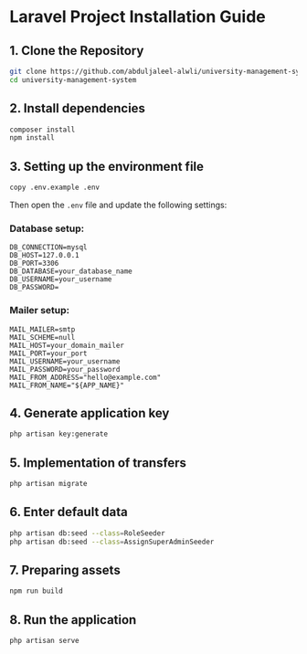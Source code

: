 # Laravel Project Installation Guide
## 1. Clone the Repository
```sh
git clone https://github.com/abduljaleel-alwli/university-management-system.git
cd university-management-system
```
## 2. Install dependencies
```sh
composer install
npm install
```
## 3. Setting up the environment file
```sh
copy .env.example .env
```
Then open the `.env` file and update the following settings:
### Database setup:
```
DB_CONNECTION=mysql
DB_HOST=127.0.0.1
DB_PORT=3306
DB_DATABASE=your_database_name
DB_USERNAME=your_username
DB_PASSWORD=
```
### Mailer setup:
```
MAIL_MAILER=smtp
MAIL_SCHEME=null
MAIL_HOST=your_domain_mailer
MAIL_PORT=your_port
MAIL_USERNAME=your_username
MAIL_PASSWORD=your_password
MAIL_FROM_ADDRESS="hello@example.com"
MAIL_FROM_NAME="${APP_NAME}"
```
## 4. Generate application key
```sh
php artisan key:generate
```
## 5. Implementation of transfers
```sh
php artisan migrate
```
## 6. Enter default data
```sh
php artisan db:seed --class=RoleSeeder
php artisan db:seed --class=AssignSuperAdminSeeder
```
## 7. Preparing assets
```sh
npm run build
```
## 8. Run the application
```sh
php artisan serve
